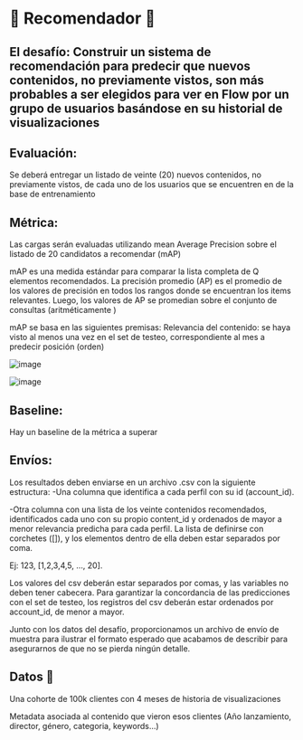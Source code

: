 # :vhs: Recomendador :vhs:

## El desafío: Construir un sistema de recomendación para predecir que nuevos contenidos, no previamente vistos, son más probables a ser elegidos para ver en Flow por un grupo de usuarios basándose en su historial de visualizaciones

## Evaluación:  
Se deberá entregar un listado de veinte (20) nuevos contenidos, no previamente vistos, de cada uno de los usuarios que se encuentren en de la base de entrenamiento 

## Métrica:  
Las cargas serán evaluadas utilizando mean Average Precision sobre el listado de 20 candidatos a recomendar (mAP) 

mAP es una medida estándar para comparar la lista completa de Q elementos recomendados. 
La precisión promedio (AP) es el promedio de los valores de precisión en todos los rangos donde se encuentran los items relevantes. Luego, los valores de AP se promedian sobre el conjunto de consultas (aritméticamente )

mAP se basa en las siguientes premisas: Relevancia del contenido: se haya visto al menos una vez en el set de testeo, correspondiente al mes a predecir posición (orden)

![image](https://user-images.githubusercontent.com/59797580/123177717-31a66400-d45c-11eb-8618-3decb9e16f05.png)

![image](https://user-images.githubusercontent.com/59797580/123177755-3e2abc80-d45c-11eb-985f-29a564a20da7.png)


## Baseline:
Hay un baseline de la métrica a superar 

## Envíos: 

Los resultados deben enviarse en un archivo .csv con la siguiente estructura: 
-Una columna que identifica a cada perfil con su id (account_id). 

-Otra columna con una lista de los veinte contenidos recomendados, identificados cada uno con su propio content_id y ordenados de mayor a menor relevancia predicha para cada perfil. La lista de definirse con corchetes ([]), y los elementos dentro de ella deben estar separados por coma. 

Ej: 123, [1,2,3,4,5, …, 20]. 

Los valores del csv deberán estar separados por comas, y las variables no deben tener cabecera. Para garantizar la concordancia de las predicciones con el set de testeo, los registros del csv deberán estar ordenados por account_id, de menor a mayor. 

Junto con los datos del desafío, proporcionamos un archivo de envío de muestra para ilustrar el formato esperado que acabamos de describir para asegurarnos de que no se pierda ningún detalle. 

## Datos :file_folder:

Una cohorte de 100k clientes con 4 meses de historia de visualizaciones   

Metadata asociada al contenido que vieron esos clientes (Año lanzamiento, director, género, categoria, keywords...)


